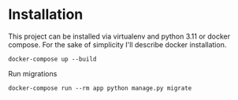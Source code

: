 # Installation
This project can be installed via virtualenv and python 3.11 or docker compose. For the sake of simplicity I'll describe docker installation.

`docker-compose up --build`

Run migrations

`docker-compose run --rm app python manage.py migrate`


